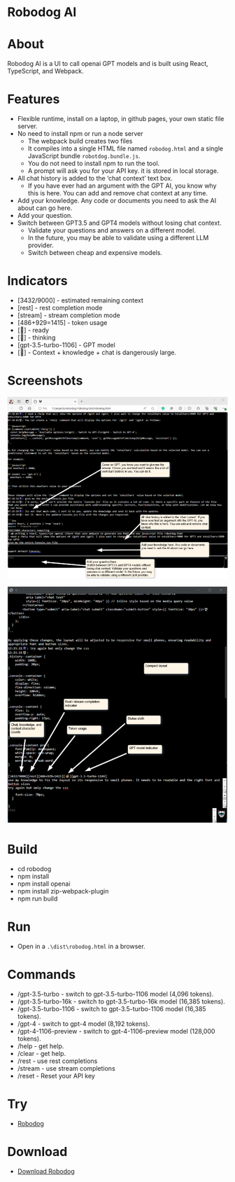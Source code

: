 # Robodog AI

# About

Robodog AI is a UI to call openai GPT models and is built using React, TypeScript, and Webpack. 

# Features

* Flexible runtime, install on a laptop, in github pages, your own static file server. 
* No need to install npm or run a node server
  * The webpack build creates two files
  * It compiles into a single HTML file named `robodog.html` and a single JavaScript bundle `robotdog.bundle.js`.
  * You do not need to install npm to run the tool.
  * A prompt will ask you for your API key. it is stored in local storage.
* All chat history is added to the ‘chat context’ text box. 
  * If you have ever had an argument with the GPT AI, you know why this is here. You can add and remove chat context at any time.
* Add your knowledge. Any code or documents you need to ask the AI about can go here.
* Add your question.
* Switch between GPT3.5 and GPT4 models without losing chat context. 
  * Validate your questions and answers on a different model. 
  * In the future, you may be able to validate using a different LLM provider.
  * Switch between cheap and expensive models.

# Indicators

* [3432/9000] - estimated remaining context
* [rest] - rest completion mode
* [stream] - stream completion mode
* [486+929=1415] - token usage
* [🦥] - ready
* [🦧] - thinking
* [gpt-3.5-turbo-1106] - GPT model
* [🐘] - Context + knowledge + chat is dangerously large.


# Screenshots

![Screenshot](screenshot.png)

![Features](screenshot2.png)

# Build

* cd robodog
* npm install
* npm install openai
* npm install zip-webpack-plugin
* npm run build

# Run

* Open in a `.\dist\robodog.html` in a browser.

# Commands

* /gpt-3.5-turbo - switch to gpt-3.5-turbo-1106 model (4,096 tokens).
* /gpt-3.5-turbo-16k - switch to gpt-3.5-turbo-16k model (16,385 tokens).
* /gpt-3.5-turbo-1106 - switch to gpt-3.5-turbo-1106 model (16,385 tokens).
* /gpt-4 - switch to gpt-4 model (8,192 tokens).
* /gpt-4-1106-preview - switch to gpt-4-1106-preview model (128,000 tokens).
* /help - get help.
* /clear - get help.
* /rest - use rest completions
* /stream - use stream completions
* /reset - Reset your API key

# Try

* [Robodog](https://adourish.github.io/robodog/robodog/dist/)

# Download

* [Download Robodog](https://github.com/adourish/robodog/tree/main/robodog/dist/robodog.zip)
